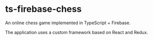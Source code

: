 # ts-firebase-chess
An online chess game implemented in TypeScript + Firebase.

The application uses a custom framework based on React and Redux.
